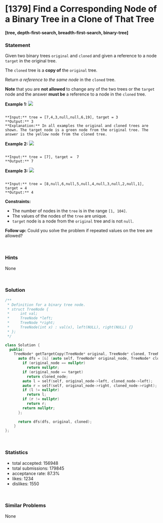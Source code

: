 # [1379] Find a Corresponding Node of a Binary Tree in a Clone of That Tree

**[tree, depth-first-search, breadth-first-search, binary-tree]**

### Statement

Given two binary trees `original` and `cloned` and given a reference to a node `target` in the original tree.

The `cloned` tree is a **copy of** the `original` tree.

Return *a reference to the same node* in the `cloned` tree.

**Note** that you are **not allowed** to change any of the two trees or the `target` node and the answer **must be** a reference to a node in the `cloned` tree.


**Example 1:**
![](https://assets.leetcode.com/uploads/2020/02/21/e1.png)

```

**Input:** tree = [7,4,3,null,null,6,19], target = 3
**Output:** 3
**Explanation:** In all examples the original and cloned trees are shown. The target node is a green node from the original tree. The answer is the yellow node from the cloned tree.

```

**Example 2:**
![](https://assets.leetcode.com/uploads/2020/02/21/e2.png)

```

**Input:** tree = [7], target =  7
**Output:** 7

```

**Example 3:**
![](https://assets.leetcode.com/uploads/2020/02/21/e3.png)

```

**Input:** tree = [8,null,6,null,5,null,4,null,3,null,2,null,1], target = 4
**Output:** 4

```

**Constraints:**
* The number of nodes in the `tree` is in the range `[1, 104]`.
* The values of the nodes of the `tree` are unique.
* `target` node is a node from the `original` tree and is not `null`.


**Follow up:** Could you solve the problem if repeated values on the tree are allowed?

<br>

### Hints

None

<br>

### Solution

```cpp
/**
 * Definition for a binary tree node.
 * struct TreeNode {
 *     int val;
 *     TreeNode *left;
 *     TreeNode *right;
 *     TreeNode(int x) : val(x), left(NULL), right(NULL) {}
 * };
 */

class Solution {
  public:
    TreeNode* getTargetCopy(TreeNode* original, TreeNode* cloned, TreeNode* target) {
      auto dfs = [&] (auto self, TreeNode* original_node, TreeNode* cloned_node) -> TreeNode* {
        if (original_node == nullptr)
          return nullptr;
        if (original_node == target)
          return cloned_node;
        auto l = self(self, original_node->left, cloned_node->left);
        auto r = self(self, original_node->right, cloned_node->right);
        if (l != nullptr)
          return l;
        if (r != nullptr)
          return r;
        return nullptr;
      };
      
      return dfs(dfs, original, cloned);
    }
};
```

<br>

### Statistics

- total accepted: 156948
- total submissions: 179845
- acceptance rate: 87.3%
- likes: 1234
- dislikes: 1550

<br>

### Similar Problems

None
